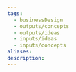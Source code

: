 ```yaml
---
tags:
  - businessDesign
  - outputs/concepts
  - outputs/ideas
  - inputs/ideas
  - inputs/concepts
aliases: 
description:
---
```

